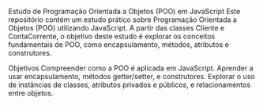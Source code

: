 Estudo de Programação Orientada a Objetos (POO) em JavaScript
Este repositório contém um estudo prático sobre Programação Orientada a Objetos (POO) utilizando JavaScript. A partir das classes Cliente e ContaCorrente, o objetivo deste estudo é explorar os conceitos fundamentais de POO, como encapsulamento, métodos, atributos e construtores.

Objetivos
Compreender como a POO é aplicada em JavaScript.
Aprender a usar encapsulamento, métodos getter/setter, e construtores.
Explorar o uso de instâncias de classes, atributos privados e públicos, e relacionamentos entre objetos.
